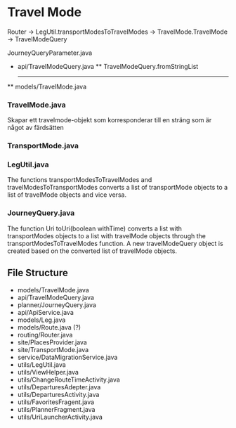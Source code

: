 # Travel Mode

Router -> LegUtil.transportModesToTravelModes -> TravelMode.TravelMode -> TravelModeQuery

JourneyQueryParameter.java

* api/TravelModeQuery.java
  ** TravelModeQuery.fromStringList
  *** 
**  models/TravelMode.java

### TravelMode.java
Skapar ett travelmode-objekt som korresponderar till en sträng som är något av färdsätten

### TransportMode.java


### LegUtil.java
The functions transportModesToTravelModes and travelModesToTransportModes converts a list of transportMode objects to a list of travelMode objects and vice versa.  


### JourneyQuery.java
The function Uri toUri(boolean withTime) converts a list with transportModes objects to a list with travelMode objects through the transportModesToTravelModes function. A new travelModeQuery object is created based on the converted list of travelMode objects. 


## File Structure

* models/TravelMode.java
* api/TravelModeQuery.java
* planner/JourneyQuery.java
* api/ApiService.java
* models/Leg.java
* models/Route.java (?)
* routing/Router.java 
* site/PlacesProvider.java
* site/TransportMode.java
* service/DataMigrationService.java
* utils/LegUtil.java
* utils/ViewHelper.java
* utils/ChangeRouteTimeActivity.java
* utils/DeparturesAdepter.java
* utils/DeparturesActivity.java
* utils/FavoritesFragent.java
* utils/PlannerFragment.java
* utils/UriLauncherActivity.java




